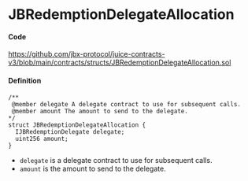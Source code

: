 # JBRedemptionDelegateAllocation

#### Code

https://github.com/jbx-protocol/juice-contracts-v3/blob/main/contracts/structs/JBRedemptionDelegateAllocation.sol

#### Definition

```
/**
 @member delegate A delegate contract to use for subsequent calls.
 @member amount The amount to send to the delegate.
*/
struct JBRedemptionDelegateAllocation {
  IJBRedemptionDelegate delegate;
  uint256 amount;
}
```

* `delegate` is a delegate contract to use for subsequent calls.
* `amount` is the amount to send to the delegate.